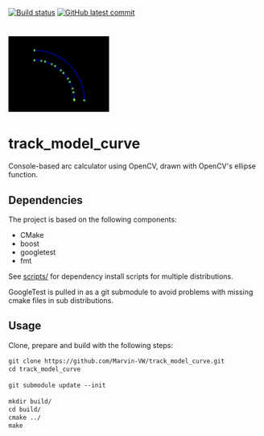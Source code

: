 [![Build status](https://github.com/Marvin-VW/track_model_curve/actions/workflows/tests.yaml/badge.svg)]()
[![GitHub latest commit](https://badgen.net/github/last-commit/Marvin-VW/track_model_curve)](https://GitHub.com/Marvin-VW/track_model_curve/commit/)

# <img src="sample/image.png" alt="Sample" width="200"/>

# track_model_curve

Console-based arc calculator using OpenCV, drawn with OpenCV's ellipse function.

## Dependencies

The project is based on the following components:

* CMake
* boost
* googletest
* fmt

See [scripts/](https://github.com/Marvin-VW/track_model_curve/tree/main/scripts) for dependency install scripts for multiple distributions.

GoogleTest is pulled in as a git submodule to avoid problems with missing cmake files in sub distributions.

## Usage

Clone, prepare and build with the following steps:

	git clone https://github.com/Marvin-VW/track_model_curve.git
	cd track_model_curve

	git submodule update --init
	
	mkdir build/
	cd build/
	cmake ../
	make